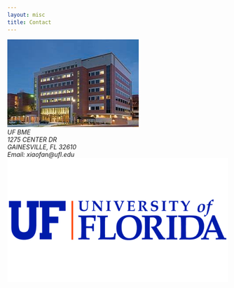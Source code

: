```yaml
---
layout: misc
title: Contact
---
```


<a href="https://campusmap.ufl.edu/#/">
	<img class="pull-left" src="/images/ufbme.png"/>
</a>

<address>
	UF BME<br>
	1275 CENTER DR<br>
	GAINESVILLE, FL 32610<br>
	Email: xiaofan<span style="display:none">obfuscate</span>@ufl.edu
</address>

<img class="pull-left" src="/images/University-of-Florida-Logo.png"/>  
